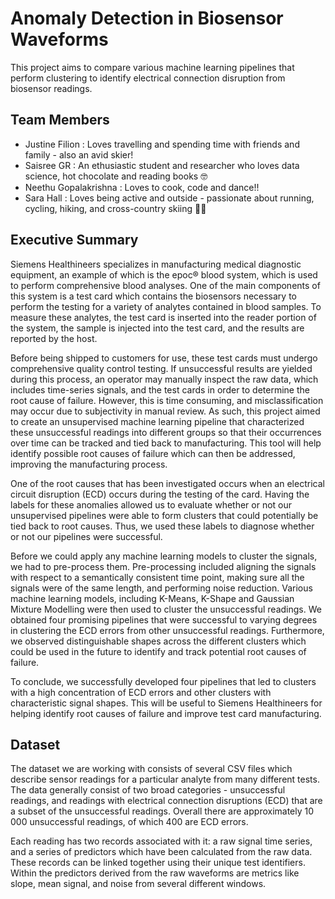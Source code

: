 # Anomaly Detection in Biosensor Waveforms 

This project aims to compare various machine learning pipelines that perform clustering to identify electrical connection disruption from biosensor readings. 

## Team Members

- Justine Filion : Loves travelling and spending time with friends and family - also an avid skier! 
- Saisree GR : An ethusiastic student and researcher who loves data science, hot chocolate and reading books 🤓
- Neethu Gopalakrishna : Loves to cook, code and dance!!
- Sara Hall : Loves being active and outside - passionate about running, cycling, hiking, and cross-country skiing 🚵‍♀️

## Executive Summary

Siemens Healthineers specializes in manufacturing medical diagnostic equipment, an example of which is the epoc® blood system, which is used to perform comprehensive blood analyses. One of the main components of this system is a test card which contains the biosensors necessary to perform the testing for a variety of analytes contained in blood samples. To measure these analytes, the test card is inserted into the reader portion of the system, the sample is injected into the test card, and the results are reported by the host. 

Before being shipped to customers for use, these test cards must undergo comprehensive quality control testing. If unsuccessful results are yielded during this process, an operator may manually inspect the raw data, which includes time-series signals, and the test cards in order to determine the root cause of failure. However, this is time consuming, and misclassification may occur due to subjectivity in manual review. As such, this project aimed to create an unsupervised machine learning pipeline that characterized these unsuccessful readings into different groups so that their occurrences over time can be tracked and tied back to manufacturing. This tool will help identify possible root causes of failure which can then be addressed,  improving the manufacturing process. 

One of the root causes that has been investigated occurs when an electrical circuit disruption (ECD) occurs during the testing of the card. Having the labels for these anomalies allowed us to evaluate whether or not our unsupervised pipelines were able to form clusters that could potentially be tied back to root causes. Thus, we used these labels to diagnose whether or not our pipelines were successful. 

Before we could apply any machine learning models to cluster the signals, we had to pre-process them. Pre-processing included aligning the signals with respect to a semantically consistent time point, making sure all the signals were of the same length, and performing noise reduction. Various machine learning models, including K-Means, K-Shape and Gaussian Mixture Modelling were then used to cluster the unsuccessful readings. We obtained four promising pipelines that were successful to varying degrees in clustering the ECD errors from other unsuccessful readings. Furthermore, we observed distinguishable shapes across the different clusters which could be used in the future to identify and track potential root causes of failure.   

To conclude, we successfully developed four pipelines that led to clusters with a high concentration of ECD errors and other clusters with characteristic signal shapes. This will be useful to Siemens Healthineers for helping identify root causes of failure and improve test card manufacturing. 


## Dataset

The dataset we are working with consists of several CSV files which describe sensor readings for a particular analyte from many different tests. The data generally consist of two broad categories -  unsuccessful readings, and readings with electrical connection disruptions (ECD) that are a subset of the unsuccessful readings. Overall there are approximately 10 000 unsuccessful readings, of which 400 are ECD errors.

Each reading has two records associated with it: a raw signal time series, and a series of predictors which have been calculated from the raw data. These records can be linked together using their unique test identifiers. Within the predictors derived from the raw waveforms are metrics like slope, mean signal, and noise from several different windows. 

